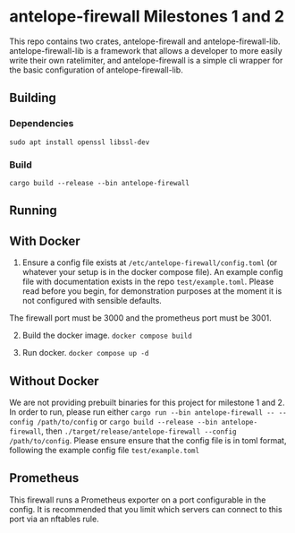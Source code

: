 # antelope-firewall Milestones 1 and 2

This repo contains two crates, antelope-firewall and antelope-firewall-lib. antelope-firewall-lib is a framework that allows a developer to more easily write their own ratelimiter,
and antelope-firewall is a simple cli wrapper for the basic configuration of antelope-firewall-lib.

## Building
### Dependencies
`sudo apt install openssl libssl-dev`
### Build
`cargo build --release --bin antelope-firewall`

## Running

## With Docker

1. Ensure a config file exists at `/etc/antelope-firewall/config.toml` (or whatever your setup is in the docker compose file). An example config file with documentation exists in the repo `test/example.toml`. Please read before you begin, for demonstration purposes at the moment it is not configured with sensible defaults.

The firewall port must be 3000 and the prometheus port must be 3001.

2. Build the docker image. `docker compose build`

3. Run docker. `docker compose up -d`

## Without Docker

We are not providing prebuilt binaries for this project for milestone 1 and 2.
In order to run, please run either `cargo run --bin antelope-firewall -- --config /path/to/config` or `cargo build --release --bin antelope-firewall`, then `./target/release/antelope-firewall --config /path/to/config`.
Please ensure ensure that the config file is in toml format, following the example config file `test/example.toml`

## Prometheus

This firewall runs a Prometheus exporter on a port configurable in the config.
It is recommended that you limit which servers can connect to this port via an nftables rule.
